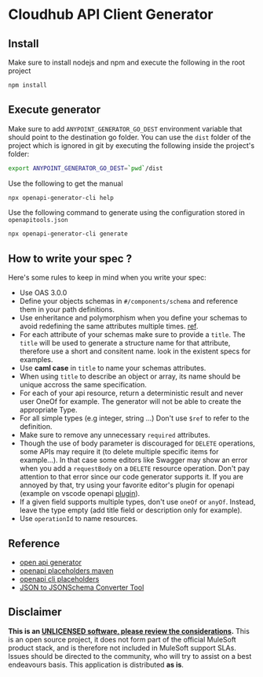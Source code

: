 # Cloudhub API Client Generator

## Install

Make sure to install nodejs and npm and execute the following in the root project

```bash
npm install
```

## Execute generator

Make sure to add `ANYPOINT_GENERATOR_GO_DEST` environment variable that should point to the destination go folder. You can use the `dist` folder of the project which is ignored in git by executing the following inside the project's folder:

```bash
export ANYPOINT_GENERATOR_GO_DEST=`pwd`/dist
```

Use the following to get the manual

```bash
npx openapi-generator-cli help 
```

Use the following command to generate using the configuration stored in `openapitools.json`

```bash
npx openapi-generator-cli generate
```

## How to write your spec ?

Here's some rules to keep in mind when you write your spec:

* Use OAS 3.0.0
* Define your objects schemas in `#/components/schema` and reference them in your path definitions.
* Use enheritance and polymorphism when you define your schemas to avoid redefining the same attributes multiple times. [ref](https://swagger.io/docs/specification/data-models/inheritance-and-polymorphism/).
* For each attribute of your schemas make sure to provide a `title`. The `title` will be used to generate a structure name for that attribute, therefore use a short and consitent name. look in the existent specs for examples.
* Use **caml case** in `title` to name your schemas attributes.
* When using `title` to describe an object or array, its name should be unique accross the same specification.
* For each of your api resource, return a deterministic result and never user OneOf for example. The generator will not be able to create the appropriate Type.
* For all simple types (e.g integer, string ...) Don't use `$ref` to refer to the definition.
* Make sure to remove any unnecessary `required` attributes.
* Though the use of body parameter is discouraged for `DELETE` operations, some APIs may require it (to delete multiple specific items for example...). In that case some editors like Swagger may show an error when you add a `requestBody` on a `DELETE` resource operation. Don't pay attention to that error since our code generator supports it. If you are annoyed by that, try using your favorite editor's plugin for openapi (example on vscode openapi [plugin](https://marketplace.visualstudio.com/items?itemName=42Crunch.vscode-openapi)).
* If a given field supports multiple types, don't use `oneOf` or `anyOf`. Instead, leave the type empty (add title field or description only for example).
* Use `operationId` to name resources.

## Reference

* [open api generator](https://openapi-generator.tech/)
* [openapi placeholders maven](https://github.com/OpenAPITools/openapi-generator/blob/master/modules/openapi-generator-maven-plugin/README.md)
* [openapi cli placeholders](https://github.com/OpenAPITools/openapi-generator-cli/tree/master/apps/generator-cli/src#available-placeholders)
* [JSON to JSONSchema Converter Tool](https://www.jsonschema.net/home)

## Disclaimer

**This is an [UNLICENSED software, please review the considerations](UNLICENSE.md).**
This is an open source project, it does not form part of the official MuleSoft product stack, and is therefore not included in MuleSoft support SLAs. Issues should be directed to the community, who will try to assist on a best endeavours basis. This application is distributed **as is**.
